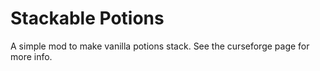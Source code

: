 # Stackable Potions
A simple mod to make vanilla potions stack. See the curseforge page for more info.
